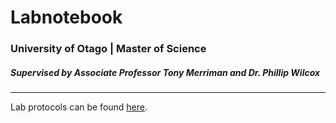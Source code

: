 # Labnotebook
### University of Otago | Master of Science  
##### *Supervised by Associate Professor Tony Merriman and Dr. Phillip Wilcox* 

--------------

Lab protocols can be found [here](/protocols).
